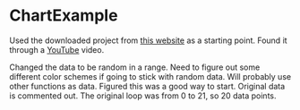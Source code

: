 # ChartExample

Used the downloaded project from [this website](https://www.dropbox.com/s/qeuy5konx1429jd/DataVisualization%20Chart.rar?dl=0) as a starting point.  Found it through a [YouTube](https://www.youtube.com/watch?v=2xs7JNW549o&t=195s) video.

Changed the data to be random in a range.  Need to figure out some different color schemes if going to stick with random data.  Will probably use other functions as data.  Figured this was a good way to start.  Original data is commented out.  The original loop was from 0 to 21, so 20 data points.
